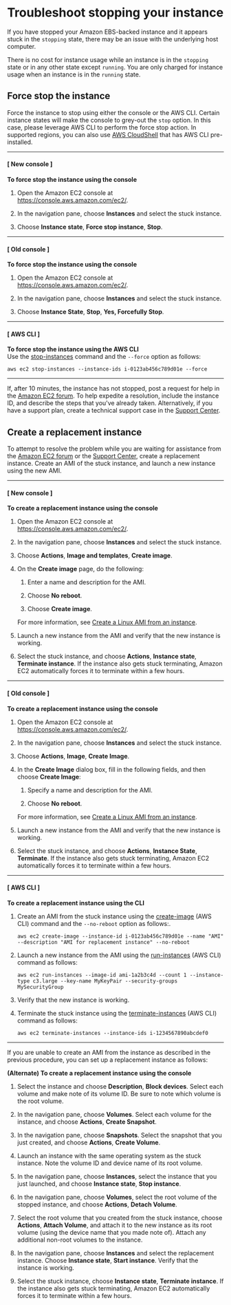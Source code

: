 # Troubleshoot stopping your instance<a name="TroubleshootingInstancesStopping"></a>

If you have stopped your Amazon EBS\-backed instance and it appears stuck in the `stopping` state, there may be an issue with the underlying host computer\.

There is no cost for instance usage while an instance is in the `stopping` state or in any other state except `running`\. You are only charged for instance usage when an instance is in the `running` state\.

## Force stop the instance<a name="force-stop-instance"></a>

Force the instance to stop using either the console or the AWS CLI\. Certain instance states will make the console to grey-out the `stop` option\. In this case, please leverage AWS CLI to perform the force stop action\. In supported regions, you can also use [AWS CloudShell](https://docs.aws.amazon.com/cloudshell/latest/userguide/welcome.html) that has AWS CLI pre-installed\.

------
#### [ New console ]

**To force stop the instance using the console**

1. Open the Amazon EC2 console at [https://console\.aws\.amazon\.com/ec2/](https://console.aws.amazon.com/ec2/)\.

1. In the navigation pane, choose **Instances** and select the stuck instance\.

1. Choose **Instance state**, **Force stop instance**, **Stop**\.

------
#### [ Old console ]

**To force stop the instance using the console**

1. Open the Amazon EC2 console at [https://console\.aws\.amazon\.com/ec2/](https://console.aws.amazon.com/ec2/)\.

1. In the navigation pane, choose **Instances** and select the stuck instance\.

1. Choose **Instance State**, **Stop**, **Yes, Forcefully Stop**\.

------
#### [ AWS CLI ]

**To force stop the instance using the AWS CLI**  
Use the [stop\-instances](https://docs.aws.amazon.com/cli/latest/reference/ec2/stop-instances.html) command and the `--force` option as follows:

```
aws ec2 stop-instances --instance-ids i-0123ab456c789d01e --force
```

------

If, after 10 minutes, the instance has not stopped, post a request for help in the [Amazon EC2 forum](https://forums.aws.amazon.com/forum.jspa?forumID=30)\. To help expedite a resolution, include the instance ID, and describe the steps that you've already taken\. Alternatively, if you have a support plan, create a technical support case in the [Support Center](https://console.aws.amazon.com/support/home#/)\.

## Create a replacement instance<a name="Creating_Replacement_Instance"></a>

To attempt to resolve the problem while you are waiting for assistance from the [Amazon EC2 forum](https://forums.aws.amazon.com/forum.jspa?forumID=30) or the [Support Center](https://console.aws.amazon.com/support/home#/), create a replacement instance\. Create an AMI of the stuck instance, and launch a new instance using the new AMI\. 

------
#### [ New console ]

**To create a replacement instance using the console**

1. Open the Amazon EC2 console at [https://console\.aws\.amazon\.com/ec2/](https://console.aws.amazon.com/ec2/)\.

1. In the navigation pane, choose **Instances** and select the stuck instance\.

1. Choose **Actions**, **Image and templates**, **Create image**\.

1. On the **Create image** page, do the following:

   1. Enter a name and description for the AMI\.

   1. Choose **No reboot**\.

   1. Choose **Create image**\.

   For more information, see [Create a Linux AMI from an instance](creating-an-ami-ebs.md#how-to-create-ebs-ami)\.

1. Launch a new instance from the AMI and verify that the new instance is working\.

1. Select the stuck instance, and choose **Actions**, **Instance state**, **Terminate instance**\. If the instance also gets stuck terminating, Amazon EC2 automatically forces it to terminate within a few hours\.

------
#### [ Old console ]

**To create a replacement instance using the console**

1. Open the Amazon EC2 console at [https://console\.aws\.amazon\.com/ec2/](https://console.aws.amazon.com/ec2/)\.

1. In the navigation pane, choose **Instances** and select the stuck instance\.

1. Choose **Actions**, **Image**, **Create Image**\.

1. In the **Create Image** dialog box, fill in the following fields, and then choose **Create Image**:

   1. Specify a name and description for the AMI\.

   1. Choose **No reboot**\.

   For more information, see [Create a Linux AMI from an instance](creating-an-ami-ebs.md#how-to-create-ebs-ami)\.

1. Launch a new instance from the AMI and verify that the new instance is working\.

1. Select the stuck instance, and choose **Actions**, **Instance State**, **Terminate**\. If the instance also gets stuck terminating, Amazon EC2 automatically forces it to terminate within a few hours\.

------
#### [ AWS CLI ]

**To create a replacement instance using the CLI**

1. Create an AMI from the stuck instance using the [create\-image](https://docs.aws.amazon.com/cli/latest/reference/ec2/create-image.html) \(AWS CLI\) command and the `--no-reboot` option as follows:\.

   ```
   aws ec2 create-image --instance-id i-0123ab456c789d01e --name "AMI" --description "AMI for replacement instance" --no-reboot
   ```

1. Launch a new instance from the AMI using the [run\-instances](https://docs.aws.amazon.com/cli/latest/reference/ec2/run-instances.html) \(AWS CLI\) command as follows:

   ```
   aws ec2 run-instances --image-id ami-1a2b3c4d --count 1 --instance-type c3.large --key-name MyKeyPair --security-groups MySecurityGroup
   ```

1. Verify that the new instance is working\.

1. Terminate the stuck instance using the [terminate\-instances](https://docs.aws.amazon.com/cli/latest/reference/ec2/terminate-instances.html) \(AWS CLI\) command as follows:

   ```
   aws ec2 terminate-instances --instance-ids i-1234567890abcdef0
   ```

------

If you are unable to create an AMI from the instance as described in the previous procedure, you can set up a replacement instance as follows:

**\(Alternate\) To create a replacement instance using the console**

1. Select the instance and choose **Description**, **Block devices**\. Select each volume and make note of its volume ID\. Be sure to note which volume is the root volume\.

1. In the navigation pane, choose **Volumes**\. Select each volume for the instance, and choose **Actions**, **Create Snapshot**\.

1. In the navigation pane, choose **Snapshots**\. Select the snapshot that you just created, and choose **Actions**, **Create Volume**\.

1. Launch an instance with the same operating system as the stuck instance\. Note the volume ID and device name of its root volume\.

1. In the navigation pane, choose **Instances**, select the instance that you just launched, and choose **Instance state**, **Stop instance**\.

1. In the navigation pane, choose **Volumes**, select the root volume of the stopped instance, and choose **Actions**, **Detach Volume**\.

1. Select the root volume that you created from the stuck instance, choose **Actions**, **Attach Volume**, and attach it to the new instance as its root volume \(using the device name that you made note of\)\. Attach any additional non\-root volumes to the instance\.

1. In the navigation pane, choose **Instances** and select the replacement instance\. Choose **Instance state**, **Start instance**\. Verify that the instance is working\.

1. Select the stuck instance, choose **Instance state**, **Terminate instance**\. If the instance also gets stuck terminating, Amazon EC2 automatically forces it to terminate within a few hours\.
